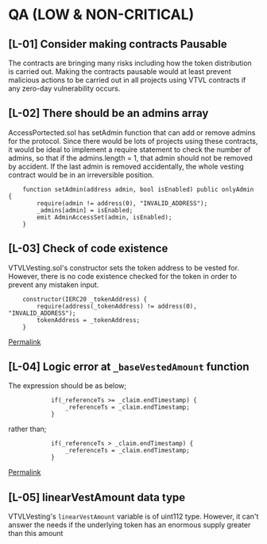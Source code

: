 # QA (LOW & NON-CRITICAL)

## [L-01] Consider making contracts Pausable
The contracts are bringing many risks including how the token distribution is carried out. Making the contracts pausable would at least prevent malicious actions to be carried out in all projects using VTVL contracts if any zero-day vulnerability occurs.


## [L-02] There should be an admins array
AccessPortected.sol has setAdmin function that can add or remove admins for the protocol. Since there would be lots of projects using these contracts, it would be ideal to implement a require statement to check the number of admins, so that if the admins.length = 1, that admin should not be removed by accident. If the last admin is removed accidentally, the whole vesting contract would be in an irreversible position.

```solidity
    function setAdmin(address admin, bool isEnabled) public onlyAdmin {
        require(admin != address(0), "INVALID_ADDRESS");
        _admins[admin] = isEnabled;
        emit AdminAccessSet(admin, isEnabled);
    }
```

## [L-03] Check of code existence 
VTVLVesting.sol's constructor sets the token address to be vested for. However, there is no code existence checked for the token in order to prevent any mistaken input.

```solidity
    constructor(IERC20 _tokenAddress) {
        require(address(_tokenAddress) != address(0), "INVALID_ADDRESS");
        tokenAddress = _tokenAddress;
    }
```
[Permalink](https://github.com/code-423n4/2022-09-vtvl/blob/f68b7f3e61dad0d873b5b5a1e8126b839afeab5f/contracts/VTVLVesting.sol#L81-L84)

## [L-04] Logic error at `_baseVestedAmount` function
The expression should be as below;
```solidity
            if(_referenceTs >= _claim.endTimestamp) {
                _referenceTs = _claim.endTimestamp;
            }
```
rather than;

```solidity
            if(_referenceTs > _claim.endTimestamp) {
                _referenceTs = _claim.endTimestamp;
            }
```
[Permalink](https://github.com/code-423n4/2022-09-vtvl/blob/f68b7f3e61dad0d873b5b5a1e8126b839afeab5f/contracts/VTVLVesting.sol#L154-L156)


## [L-05] linearVestAmount data type
VTVLVesting's `linearVestAmount` variable is of uint112 type. However, it can't answer the needs if the underlying token has an enormous supply greater than this amount